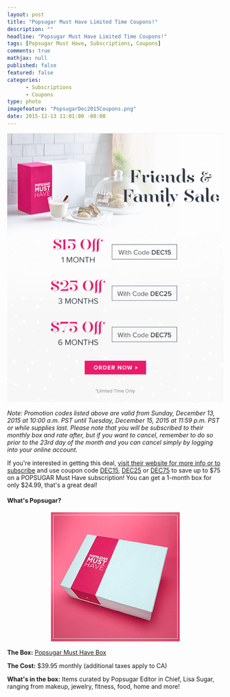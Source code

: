 ```yaml
---
layout: post
title: "Popsugar Must Have Limited Time Coupons!"
description: ""
headline: "Popsugar Must Have Limited Time Coupons!"
tags: [Popsugar Must Have, Subscriptions, Coupons]
comments: true
mathjax: null
published: false
featured: false
categories: 
      - Subscriptions
      - Coupons
type: photo
imagefeature: "PopsugarDec2015Coupons.png"
date: 2015-12-13 11:01:00 -08:00
---
```


<center><a href="https://musthave.popsugar.com/p/monthly-subscription?utm_source=link&utm_medium=confirmation-page&utm_campaign=referral&utm_content=u:16301514" target="_blank">
<img src="/images/PopsugarDec2015Coupons.png" border="0" style="border:none;max-width:100%;" alt="Popsugar Must Have Limited Time Coupons" />
</a></center>

<p><i>Note: Promotion codes listed above are valid from Sunday, December 13, 2015 at 10:00 a.m. PST until Tuesday, December 15, 2015 at 11:59 p.m. PST or while supplies last. Please note that you will be subscribed to their monthly box and rate after, but if you want to cancel, remember to do so prior to the 23rd day of the month and you can cancel simply by logging into your online account.</i></p>

<p>If you're interested in getting this deal, <a href="https://musthave.popsugar.com/p/monthly-subscription?utm_source=link&utm_medium=confirmation-page&utm_campaign=referral&utm_content=u:16301514" target="_blank">visit their website for more info or to subscribe</a> and use coupon code <a href="https://musthave.popsugar.com/p/monthly-subscription?utm_source=link&utm_medium=confirmation-page&utm_campaign=referral&utm_content=u:16301514" target="_blank">DEC15</a>, <a href="https://musthave.popsugar.com/p/monthly-subscription?utm_source=link&utm_medium=confirmation-page&utm_campaign=referral&utm_content=u:16301514" target="_blank">DEC25</a> or <a href="https://musthave.popsugar.com/p/monthly-subscription?utm_source=link&utm_medium=confirmation-page&utm_campaign=referral&utm_content=u:16301514" target="_blank">DEC75</a> to save up to $75 on a POPSUGAR Must Have subscription! You can get a 1-month box for only $24.99, that's a great deal!</p>

<H4>What's Popsugar?</H4>
<center><a href="https://musthave.popsugar.com/p/monthly-subscription?utm_source=link&utm_medium=confirmation-page&utm_campaign=referral&utm_content=u:16301514" target="_blank">
<img src="/images/PopsugarBox.jpg" border="0" style="border:none;max-width:100%;" alt="Popsugar Must Have Subscription" />
</a></center>
<p><b>The Box:</b> <a href="https://musthave.popsugar.com/p/monthly-subscription?utm_source=link&utm_medium=confirmation-page&utm_campaign=referral&utm_content=u:16301514" target="_blank">Popsugar Must Have Box</a></p>
<p><b>The Cost:</b> $39.95 monthly (additional taxes apply to CA)</p>
<p><b>What's in the box:</b> Items curated by Popsugar Editor in Chief, Lisa Sugar, ranging from makeup, jewelry, fitness, food, home and more!</p>
<br>
